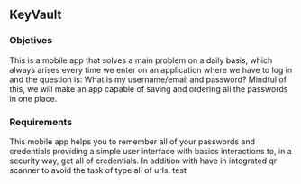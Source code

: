## KeyVault

### Objetives
This is a mobile app that solves a main problem on a daily basis, which always arises every time we enter on an application where we have to log in and the question is: What is my username/email and password? Mindful of this, we will make an app capable of saving and ordering all the passwords in one place.

### Requirements
This mobile app helps you to remember all of your passwords and credentials providing a simple user interface with basics interactions to, in a security way, get all of credentials. In addition with have in integrated qr scanner to avoid the task of type all of urls.
test
